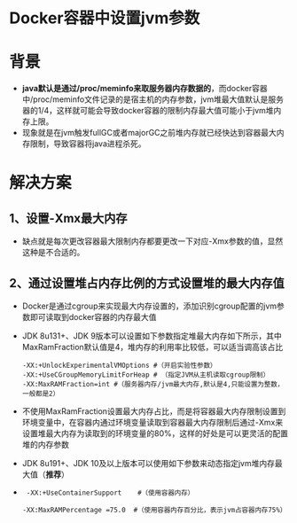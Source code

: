 # Docker容器中设置jvm参数

<!--more-->

# 背景

* **java默认是通过/proc/meminfo来取服务器内存数据的**，而docker容器中/proc/meminfo文件记录的是宿主机的内存参数，jvm堆最大值默认是服务器的1/4，这样就可能会导致docker容器的限制内存最大值可能小于jvm堆内存上限。
* 现象就是在jvm触发fullGC或者majorGC之前堆内存就已经快达到容器最大内存限制，导致容器将java进程杀死。

# 解决方案

## 1、设置-Xmx最大内存

* 缺点就是每次更改容器最大限制内存都要更改一下对应-Xmx参数的值，显然这种是不合适的。

## 2、通过设置堆占内存比例的方式设置堆的最大内存值

* Docker是通过cgroup来实现最大内存设置的，添加识别cgroup配置的jvm参数即可读取到docker容器的内存最大值
* JDK 8u131+、JDK 9版本可以设置如下参数指定堆最大内存如下所示，其中MaxRamFraction默认值是4，堆内存的利用率比较低，可以适当调高该占比

  ```shell
  -XX:+UnlockExperimentalVMOptions #（开启实验性参数）
  -XX:+UseCGroupMemoryLimitForHeap # （指定JVM从主机读取cgroup限制）
  -XX:MaxRAMFraction=int #（服务器内存/jvm最大内存,默认是4,只能设置为整数，一般都是2）
  ```
* 不使用MaxRamFraction设置最大内存占比，而是将容器最大内存限制设置到环境变量中，在容器内通过环境变量读取到容器最大内存限制后通过-Xmx来设置堆最大内存为读取到的环境变量的80%，这样的好处是可以更灵活的配置堆的内存参数
* JDK 8u191+、JDK 10及以上版本可以使用如下参数来动态指定jvm堆内存最大值（**推荐**）
* ```shell
   -XX:+UseContainerSupport    #（使用容器内存）
   -XX:MaxRAMPercentage =75.0  #（使用容器内存百分比，表示jvm占容器内存75%）
  ```

